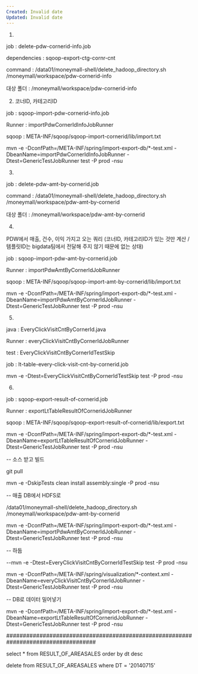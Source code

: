 ```yaml
---
Created: Invalid date
Updated: Invalid date
---
```

1)

job : delete-pdw-cornerid-info.job

dependencies : sqoop-export-ctg-cornr-cnt

command : /data01/moneymall-shell/delete_hadoop_directory.sh /moneymall/workspace/pdw-cornerid-info

대상 폴더 : /moneymall/workspace/pdw-cornerid-info

2) 코너ID, 카테고리ID

job : sqoop-import-pdw-cornerid-info.job

Runner : importPdwCornerIdInfoJobRunner

sqoop : META-INF/sqoop/sqoop-import-cornerid/lib/import.txt

mvn -e -DconfPath=/META-INF/spring/import-export-db/*-test.xml -DbeanName=importPdwCornerIdInfoJobRunner -Dtest=GenericTestJobRunner test -P prod -nsu

3)

job : delete-pdw-amt-by-cornerid.job

command : /data01/moneymall-shell/delete_hadoop_directory.sh /moneymall/workspace/pdw-amt-by-cornerid

대상 폴더 : /moneymall/workspace/pdw-amt-by-cornerid

4)

PDW에서 매출, 건수, 이익 가지고 오는 쿼리 (코너ID, 카테고리ID가 있는 것만 계산 / 템플릿ID는 bigdata팀에서 전달해 주지 않기 때문에 없는 상태)

job : sqoop-import-pdw-amt-by-cornerid.job

Runner : importPdwAmtByCornerIdJobRunner

sqoop : META-INF/sqoop/sqoop-import-amt-by-cornerid/lib/import.txt

mvn -e -DconfPath=/META-INF/spring/import-export-db/*-test.xml -DbeanName=importPdwAmtByCornerIdJobRunner -Dtest=GenericTestJobRunner test -P prod -nsu

5)

java : EveryClickVisitCntByCornerId.java

Runner : everyClickVisitCntByCornerIdJobRunner

test : EveryClickVisitCntByCornerIdTestSkip

job : lt-table-every-click-visit-cnt-by-cornerid.job

mvn -e -Dtest=EveryClickVisitCntByCornerIdTestSkip test -P prod -nsu

6)

job : sqoop-export-result-of-cornerid.job

Runner : exportLtTableResultOfCorneridJobRunner

sqoop : META-INF/sqoop/sqoop-export-result-of-cornerid/lib/export.txt

mvn -e -DconfPath=/META-INF/spring/import-export-db/*-test.xml -DbeanName=exportLtTableResultOfCorneridJobRunner -Dtest=GenericTestJobRunner test -P prod -nsu

-- 소스 받고 빌드

git pull

mvn -e -DskipTests clean install assembly:single -P prod -nsu

-- 매출 DB에서 HDFS로

/data01/moneymall-shell/delete_hadoop_directory.sh /moneymall/workspace/pdw-amt-by-cornerid

mvn -e -DconfPath=/META-INF/spring/import-export-db/*-test.xml -DbeanName=importPdwAmtByCornerIdJobRunner -Dtest=GenericTestJobRunner test -P prod -nsu

-- 하둡

--mvn -e -Dtest=EveryClickVisitCntByCornerIdTestSkip test -P prod -nsu

mvn -e -DconfPath=/META-INF/spring/visualization/*-context.xml -DbeanName=everyClickVisitCntByCornerIdJobRunner -Dtest=GenericTestJobRunner test -P prod -nsu

-- DB로 데이터 밀어넣기

mvn -e -DconfPath=/META-INF/spring/import-export-db/*-test.xml -DbeanName=exportLtTableResultOfCorneridJobRunner -Dtest=GenericTestJobRunner test -P prod -nsu

###################################################################################

select * from RESULT_OF_AREASALES order by dt desc

delete from RESULT_OF_AREASALES where DT = '20140715'
